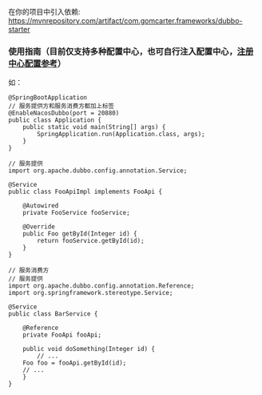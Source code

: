 在你的项目中引入依赖: https://mvnrepository.com/artifact/com.gomcarter.frameworks/dubbo-starter

### 使用指南（目前仅支持多种配置中心，也可自行注入配置中心，<a href="https://github.com/gomcarter/developer/blob/master/README.md">注册中心配置参考</a>）
如：
```
@SpringBootApplication
// 服务提供方和服务消费方都加上标签
@EnableNacosDubbo(port = 20880)
public class Application {
    public static void main(String[] args) {
        SpringApplication.run(Application.class, args);
    }
}

// 服务提供
import org.apache.dubbo.config.annotation.Service;

@Service
public class FooApiImpl implements FooApi {

    @Autowired
    private FooService fooService;

    @Override
    public Foo getById(Integer id) {
        return fooService.getById(id);
    }
}

// 服务消费方
// 服务提供
import org.apache.dubbo.config.annotation.Reference;
import org.springframework.stereotype.Service;

@Service
public class BarService {

    @Reference
    private FooApi fooApi;

    public void doSomething(Integer id) {
    	// ...
	Foo foo = fooApi.getById(id);
	// ...
    }
}
```
